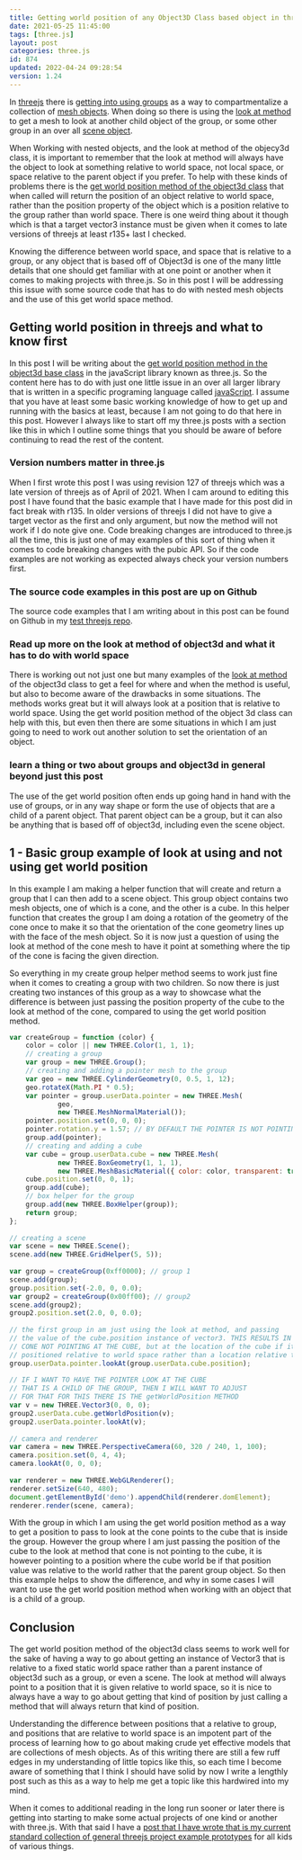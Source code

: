 ```yaml
---
title: Getting world position of any Object3D Class based object in three.js
date: 2021-05-25 11:45:00
tags: [three.js]
layout: post
categories: three.js
id: 874
updated: 2022-04-24 09:28:54
version: 1.24
---
```


In [threejs](https://threejs.org/docs/#manual/en/introduction/Creating-a-scene) there is [getting into using groups](/2018/05/16/threejs-grouping-mesh-objects/) as a way to compartmentalize a collection of [mesh objects](/2018/05/04/threejs-mesh/). When doing so there is using the [look at method](https://threejs.org/docs/#api/en/core/Object3D.lookAt) to get a mesh to look at another child object of the group, or some other group in an over all [scene object](/2018/05/03/threejs-scene/). 

When Working with nested objects, and the look at method of the objecy3d class, it is important to remember that the look at method will always have the object to look at something relative to world space, not local space, or space relative to the parent object if you prefer. To help with these kinds of problems there is the [get world position method of the object3d class](https://threejs.org/docs/#api/en/core/Object3D.getWorldPosition) that when called will return the position of an object relative to world space, rather than the position property of the object which is a position relative to the group rather than world space. There is one weird thing about it though which is that a target vector3 instance must be given when it comes to late versions of threejs at least r135+ last I checked.

Knowing the difference between world space, and space that is relative to a group, or any object that is based off of Object3d is one of the many little details that one should get familiar with at one point or another when it comes to making projects with three.js. So in this post I will be addressing this issue with some source code that has to do with nested mesh objects and the use of this get world space method.


<!-- more -->

## Getting world position in threejs and what to know first

In this post I will be writing about the [get world position method in the object3d base class](https://stackoverflow.com/questions/15098479/how-to-get-the-global-world-position-of-a-child-object) in the javaScript library known as three.js. So the content here has to do with just one little issue in an over all larger library that is written in a specific programing language called [javaScript](/2018/11/27/js-getting-started/). I assume that you have at least some basic working knowledge of how to get up and running with the basics at least, because I am not going to do that here in this post. However I always like to start off my three.js posts with a section like this in which I outline some things that you should be aware of before continuing to read the rest of the content.

### Version numbers matter in three.js

When I first wrote this post I was using revision 127 of threejs which was a late version of threejs as of April of 2021. When I cam around to editing this post I have found that the basic example that I have made for this post did in fact break with r135. In older versions of threejs I did not have to give a target vector as the first and only argument, but now the method will not work if I do note give one. Code breaking changes are introduced to three.js all the time, this is just one of may examples of this sort of thing when it comes to code breaking changes with the pubic API. So if the code examples are not working as expected always check your version numbers first.

### The source code examples in this post are up on Github

The source code examples that I am writing about in this post can be found on Github in my [test threejs repo](https://github.com/dustinpfister/test_threejs/tree/master/views/forpost/threejs-object3d-get-world-position).

### Read up more on the look at method of object3d and what it has to do with world space

There is working out not just one but many examples of the [look at method](/2021/05/13/threejs-object3d-lookat/) of the object3d class to get a feel for where and when the method is useful, but also to become aware of the drawbacks in some situations. The methods works great but it will always look at a position that is relative to world space. Using the get world position method of the object 3d class can help with this, but even then there are some situations in which I am just going to need to work out another solution to set the orientation of an object.

### learn a thing or two about groups and object3d in general beyond just this post

The use of the get world position often ends up going hand in hand with the use of groups, or in any way shape or form the use of objects that are a child of a parent object. That parent object can be a group, but it can also be anything that is based off of object3d, including even the scene object.

## 1 - Basic group example of look at using and not using get world position

In this example I am making a helper function that will create and return a group that I can then add to a scene object. This group object contains two mesh objects, one of which is a cone, and the other is a cube. In this helper function that creates the group I am doing a rotation of the geometry of the cone once to make it so that the orientation of the cone geometry lines up with the face of the mesh object. So it is now just a question of using the look at method of the cone mesh to have it point at something where the tip of the cone is facing the given direction.

So everything in my create group helper method seems to work just fine when it comes to creating a group with two children. So now there is just creating two instances of this group as a way to showcase what the difference is between just passing the position property of the cube to the look at method of the cone, compared to using the get world position method.

```js
var createGroup = function (color) {
    color = color || new THREE.Color(1, 1, 1);
    // creating a group
    var group = new THREE.Group();
    // creating and adding a pointer mesh to the group
    var geo = new THREE.CylinderGeometry(0, 0.5, 1, 12);
    geo.rotateX(Math.PI * 0.5);
    var pointer = group.userData.pointer = new THREE.Mesh(
            geo,
            new THREE.MeshNormalMaterial());
    pointer.position.set(0, 0, 0);
    pointer.rotation.y = 1.57; // BY DEFAULT THE POINTER IS NOT POINTING AT THE CUBE
    group.add(pointer);
    // creating and adding a cube
    var cube = group.userData.cube = new THREE.Mesh(
            new THREE.BoxGeometry(1, 1, 1),
            new THREE.MeshBasicMaterial({ color: color, transparent: true, opacity: 0.5 }));
    cube.position.set(0, 0, 1);
    group.add(cube);
    // box helper for the group
    group.add(new THREE.BoxHelper(group));
    return group;
};
 
// creating a scene
var scene = new THREE.Scene();
scene.add(new THREE.GridHelper(5, 5));
 
var group = createGroup(0xff0000); // group 1
scene.add(group);
group.position.set(-2.0, 0, 0.0);
var group2 = createGroup(0x00ff00); // group2
scene.add(group2);
group2.position.set(2.0, 0, 0.0);
 
// the first group in am just using the look at method, and passing
// the value of the cube.position instance of vector3. THIS RESULTS IN THE
// CONE NOT POINTING AT THE CUBE, but at the location of the cube if it where
// positioned relative to world space rather than a location relative to the group
group.userData.pointer.lookAt(group.userData.cube.position);
 
// IF I WANT TO HAVE THE POINTER LOOK AT THE CUBE
// THAT IS A CHILD OF THE GROUP, THEN I WILL WANT TO ADJUST
// FOR THAT FOR THIS THERE IS THE getWorldPosition METHOD
var v = new THREE.Vector3(0, 0, 0);
group2.userData.cube.getWorldPosition(v);
group2.userData.pointer.lookAt(v);
 
// camera and renderer
var camera = new THREE.PerspectiveCamera(60, 320 / 240, 1, 100);
camera.position.set(0, 4, 4);
camera.lookAt(0, 0, 0);
 
var renderer = new THREE.WebGLRenderer();
renderer.setSize(640, 480);
document.getElementById('demo').appendChild(renderer.domElement);
renderer.render(scene, camera);
```

With the group in which I am using the get world position method as a way to get a position to pass to look at the cone points to the cube that is inside the group. However the group where I am just passing the position of the cube to the look at method that cone is not pointing to the cube, it is however pointing to a position where the cube world be if that position value was relative to the world rather that the parent group object. So then this example helps to show the difference, and why in some cases I will want to use the get world position method when working with an object that is a child of a group.

## Conclusion

The get world position method of the object3d class seems to work well for the sake of having a way to go about getting an instance of Vector3 that is relative to a fixed static world space rather than a parent instance of object3d such as a group, or even a scene. The look at method will always point to a position that it is given relative to world space, so it is nice to always have a way to go about getting that kind of position by just calling a method that will always return that kind of position.

Understanding the difference between positions that a relative to group, and positions that are relative to world space is an impotent part of the process of learning how to go about making crude yet effective models that are collections of mesh objects. As of this writing there are still a few ruff edges in my understanding of little topics like this, so each time I become aware of something that I think I should have solid by now I write a lengthly post such as this as a way to help me get a topic like this hardwired into my mind.

When it comes to additional reading in the long run sooner or later there is getting into starting to make some actual projects of one kind or another with three.js. With that said I have a [post that I have wrote that is my current standard collection of general threejs project example prototypes](/2021/02/19/threejs-examples/) for all kids of various things.



